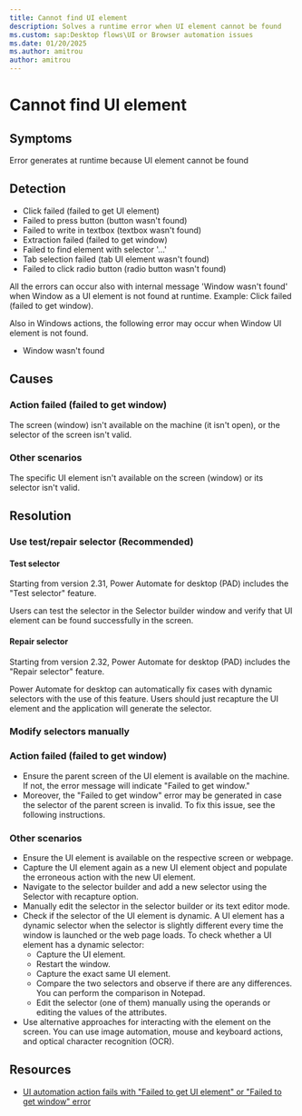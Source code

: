 ```yaml
---
title: Cannot find UI element
description: Solves a runtime error when UI element cannot be found
ms.custom: sap:Desktop flows\UI or Browser automation issues
ms.date: 01/20/2025
ms.author: amitrou 
author: amitrou
---
```

# Cannot find UI element

## Symptoms

Error generates at runtime because UI element cannot be found

## Detection

- Click failed (failed to get UI element)
- Failed to press button (button wasn't found)
- Failed to write in textbox (textbox wasn't found)
- Extraction failed (failed to get window)
- Failed to find element with selector '...'
- Tab selection failed (tab UI element wasn't found)
- Failed to click radio button (radio button wasn't found)

All the errors can occur also with internal message 'Window wasn't found' when Window as a UI element is not found at runtime.
Example: Click failed (failed to get window).

Also in Windows actions, the following error may occur when Window UI element is not found.

- Window wasn't found

## Causes

### Action failed (failed to get window)

The screen (window) isn't available on the machine (it isn't open), or the selector of the screen isn't valid.

### Other scenarios

The specific UI element isn't available on the screen (window) or its selector isn't valid.

## Resolution

### Use test/repair selector (Recommended)

#### Test selector

Starting from version 2.31, Power Automate for desktop (PAD) includes the "Test selector" feature.

Users can test the selector in the Selector builder window and verify that UI element can be found successfully in the screen.

#### Repair selector

Starting from version 2.32, Power Automate for desktop (PAD) includes the "Repair selector" feature.

Power Automate for desktop can automatically fix cases with dynamic selectors with the use of this feature. Users should just recapture the UI element and the application will generate the selector.

### Modify selectors manually

### Action failed (failed to get window)

- Ensure the parent screen of the UI element is available on the machine. If not, the error message will indicate "Failed to get window."
- Moreover, the "Failed to get window" error may be generated in case the selector of the parent screen is invalid. To fix this  issue, see the following instructions.

### Other scenarios

- Ensure the UI element is available on the respective screen or webpage.
- Capture the UI element again as a new UI element object and populate the erroneous action with the new UI element.
- Navigate to the selector builder and add a new selector using the Selector with recapture option.
- Manually edit the selector in the selector builder or its text editor mode.
- Check if the selector of the UI element is dynamic. A UI element has a dynamic selector when the selector is slightly different every time the window is launched or the web page loads. To check whether a UI element has a dynamic selector:
  - Capture the UI element.
  - Restart the window.
  - Capture the exact same UI element.
  - Compare the two selectors and observe if there are any differences. You can perform the comparison in Notepad.
  - Edit the selector (one of them) manually using the operands or editing the values of the attributes.
- Use alternative approaches for interacting with the element on the screen. You can use image automation, mouse and keyboard
actions, and optical character recognition (OCR).

## Resources

- [UI automation action fails with "Failed to get UI element" or "Failed to get window" error](/power-automate/ui-automation-action-fails-errors)
